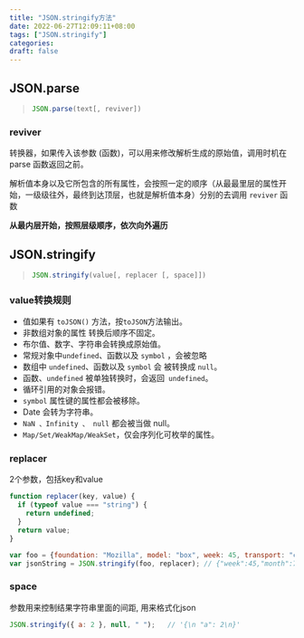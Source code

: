 ```yaml
---
title: "JSON.stringify方法"
date: 2022-06-27T12:09:11+08:00
tags: ["JSON.stringify"]
categories:
draft: false
---
```




## JSON.parse



> ```js
> JSON.parse(text[, reviver])
> ```





### reviver

转换器，如果传入该参数 (函数)，可以用来修改解析生成的原始值，调用时机在 parse 函数返回之前。

解析值本身以及它所包含的所有属性，会按照一定的顺序（从最最里层的属性开始，一级级往外，最终到达顶层，也就是解析值本身）分别的去调用 `reviver` 函数

**从最内层开始，按照层级顺序，依次向外遍历**



## JSON.stringify



> ```js
> JSON.stringify(value[, replacer [, space]])
> ```



### value转换规则



- 值如果有 `toJSON()` 方法，按`toJSON`方法输出。
- 非数组对象的属性 转换后顺序不固定。
- 布尔值、数字、字符串会转换成原始值。
- 常规对象中`undefined`、函数以及 `symbol` ，会被忽略
- 数组中 `undefined`、函数以及 `symbol` 会 被转换成 `null`。
- 函数、`undefined` 被单独转换时，会返回` undefined`。
- 循环引用的对象会报错。
-  `symbol` 属性键的属性都会被移除。
- Date 会转为字符串。
- `NaN 、Infinity 、 null` 都会被当做 null。
- `Map/Set/WeakMap/WeakSet`，仅会序列化可枚举的属性。





### replacer



2个参数，包括key和value



```js
function replacer(key, value) {
  if (typeof value === "string") {
    return undefined;
  }
  return value;
}

var foo = {foundation: "Mozilla", model: "box", week: 45, transport: "car", month: 7};
var jsonString = JSON.stringify(foo, replacer); // {"week":45,"month":7}
```



### space



参数用来控制结果字符串里面的间距, 用来格式化json



```js
JSON.stringify({ a: 2 }, null, " ");   // '{\n "a": 2\n}'
```





